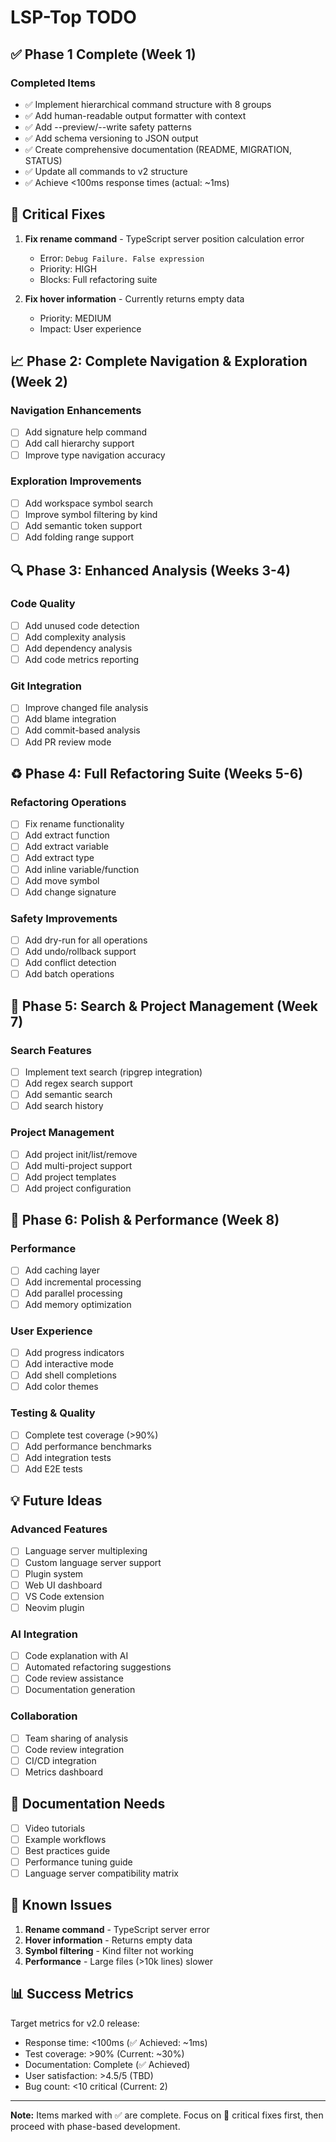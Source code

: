 # LSP-Top TODO

## ✅ Phase 1 Complete (Week 1)

### Completed Items
- ✅ Implement hierarchical command structure with 8 groups
- ✅ Add human-readable output formatter with context
- ✅ Add --preview/--write safety patterns
- ✅ Add schema versioning to JSON output
- ✅ Create comprehensive documentation (README, MIGRATION, STATUS)
- ✅ Update all commands to v2 structure
- ✅ Achieve <100ms response times (actual: ~1ms)

## 🔴 Critical Fixes

1. **Fix rename command** - TypeScript server position calculation error
   - Error: `Debug Failure. False expression`
   - Priority: HIGH
   - Blocks: Full refactoring suite

2. **Fix hover information** - Currently returns empty data
   - Priority: MEDIUM
   - Impact: User experience

## 📈 Phase 2: Complete Navigation & Exploration (Week 2)

### Navigation Enhancements
- [ ] Add signature help command
- [ ] Add call hierarchy support
- [ ] Improve type navigation accuracy

### Exploration Improvements
- [ ] Add workspace symbol search
- [ ] Improve symbol filtering by kind
- [ ] Add semantic token support
- [ ] Add folding range support

## 🔍 Phase 3: Enhanced Analysis (Weeks 3-4)

### Code Quality
- [ ] Add unused code detection
- [ ] Add complexity analysis
- [ ] Add dependency analysis
- [ ] Add code metrics reporting

### Git Integration
- [ ] Improve changed file analysis
- [ ] Add blame integration
- [ ] Add commit-based analysis
- [ ] Add PR review mode

## ♻️ Phase 4: Full Refactoring Suite (Weeks 5-6)

### Refactoring Operations
- [ ] Fix rename functionality
- [ ] Add extract function
- [ ] Add extract variable
- [ ] Add extract type
- [ ] Add inline variable/function
- [ ] Add move symbol
- [ ] Add change signature

### Safety Improvements
- [ ] Add dry-run for all operations
- [ ] Add undo/rollback support
- [ ] Add conflict detection
- [ ] Add batch operations

## 🔎 Phase 5: Search & Project Management (Week 7)

### Search Features
- [ ] Implement text search (ripgrep integration)
- [ ] Add regex search support
- [ ] Add semantic search
- [ ] Add search history

### Project Management
- [ ] Add project init/list/remove
- [ ] Add multi-project support
- [ ] Add project templates
- [ ] Add project configuration

## 🚀 Phase 6: Polish & Performance (Week 8)

### Performance
- [ ] Add caching layer
- [ ] Add incremental processing
- [ ] Add parallel processing
- [ ] Add memory optimization

### User Experience
- [ ] Add progress indicators
- [ ] Add interactive mode
- [ ] Add shell completions
- [ ] Add color themes

### Testing & Quality
- [ ] Complete test coverage (>90%)
- [ ] Add performance benchmarks
- [ ] Add integration tests
- [ ] Add E2E tests

## 💡 Future Ideas

### Advanced Features
- [ ] Language server multiplexing
- [ ] Custom language server support
- [ ] Plugin system
- [ ] Web UI dashboard
- [ ] VS Code extension
- [ ] Neovim plugin

### AI Integration
- [ ] Code explanation with AI
- [ ] Automated refactoring suggestions
- [ ] Code review assistance
- [ ] Documentation generation

### Collaboration
- [ ] Team sharing of analysis
- [ ] Code review integration
- [ ] CI/CD integration
- [ ] Metrics dashboard

## 📝 Documentation Needs

- [ ] Video tutorials
- [ ] Example workflows
- [ ] Best practices guide
- [ ] Performance tuning guide
- [ ] Language server compatibility matrix

## 🐛 Known Issues

1. **Rename command** - TypeScript server error
2. **Hover information** - Returns empty data
3. **Symbol filtering** - Kind filter not working
4. **Performance** - Large files (>10k lines) slower

## 📊 Success Metrics

Target metrics for v2.0 release:
- Response time: <100ms (✅ Achieved: ~1ms)
- Test coverage: >90% (Current: ~30%)
- Documentation: Complete (✅ Achieved)
- User satisfaction: >4.5/5 (TBD)
- Bug count: <10 critical (Current: 2)

---

**Note:** Items marked with ✅ are complete. Focus on 🔴 critical fixes first, then proceed with phase-based development.